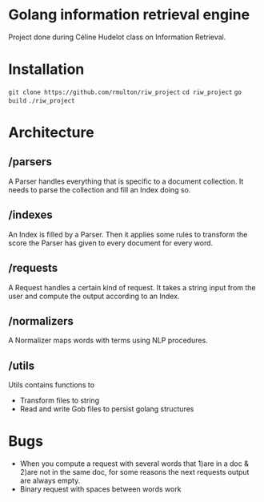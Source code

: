 # Golang information retrieval engine
Project done during Céline Hudelot class on Information Retrieval.

# Installation
```git clone https://github.com/rmulton/riw_project```
```cd riw_project```
```go build```
```./riw_project```

# Architecture
## /parsers
A Parser handles everything that is specific to a document collection. It needs to parse the collection and fill an Index doing so.
## /indexes
An Index is filled by a Parser. Then it applies some rules to transform the score the Parser has given to every document for every word.
## /requests
A Request handles a certain kind of request. It takes a string input from the user and compute the output according to an Index.
## /normalizers
A Normalizer maps words with terms using NLP procedures.
## /utils
Utils contains functions to
- Transform files to string
- Read and write Gob files to persist golang structures

# Bugs
- When you compute a request with several words that 1)are in a doc & 2)are not in the same doc, for some reasons the next requests output are always empty. 
- Binary request with spaces between words work